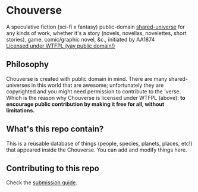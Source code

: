 # Chouverse

A speculative fiction (sci-fi x fantasy) public-domain [shared-universe](https://tvtropes.org/pmwiki/pmwiki.php/Main/SharedUniverse) for any kinds of work, whether it's a story (novels, novellas, novelettes, short stories), game, comic/graphic novel, &c., initiated by AA1874<br>
[Licensed under WTFPL (yay public domain!)](LICENSE)

## Philosophy

Chouverse is created with public domain in mind. There are many shared-universes in this world that are awesome; unfortunately they are copyrighted and you might need permission to contribute to the 'verse. Which is the reason why Chouverse is licensed under WTFPL (above): **to encourage public contribution by making it free for all, without limitations.**

## What's this repo contain?

This is a reusable database of things (people, species, planets, places, etc!) that appeared inside the Chouverse. You can add and modify things here.

## Contributing to this repo
Check the [submission guide](SUBMITTING.md).